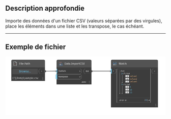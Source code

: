 ## Description approfondie
Importe des données d'un fichier CSV (valeurs séparées par des virgules), place les éléments dans une liste et les transpose, le cas échéant.
___
## Exemple de fichier

![ImportCSV](./DSOffice.Data.ImportCSV_img.jpg)


